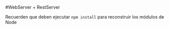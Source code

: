 #WebServer + RestServer

Recuerden que deben ejecutar ```npm install``` para reconstruir los módulos de Node